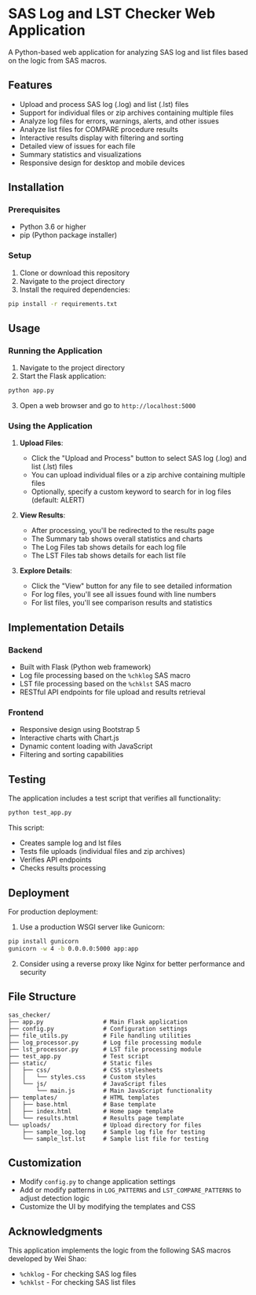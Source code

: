 # SAS Log and LST Checker Web Application

A Python-based web application for analyzing SAS log and list files based on the logic from SAS macros.

## Features

- Upload and process SAS log (.log) and list (.lst) files
- Support for individual files or zip archives containing multiple files
- Analyze log files for errors, warnings, alerts, and other issues
- Analyze list files for COMPARE procedure results
- Interactive results display with filtering and sorting
- Detailed view of issues for each file
- Summary statistics and visualizations
- Responsive design for desktop and mobile devices

## Installation

### Prerequisites

- Python 3.6 or higher
- pip (Python package installer)

### Setup

1. Clone or download this repository
2. Navigate to the project directory
3. Install the required dependencies:

```bash
pip install -r requirements.txt
```

## Usage

### Running the Application

1. Navigate to the project directory
2. Start the Flask application:

```bash
python app.py
```

3. Open a web browser and go to `http://localhost:5000`

### Using the Application

1. **Upload Files**: 
   - Click the "Upload and Process" button to select SAS log (.log) and list (.lst) files
   - You can upload individual files or a zip archive containing multiple files
   - Optionally, specify a custom keyword to search for in log files (default: ALERT)

2. **View Results**:
   - After processing, you'll be redirected to the results page
   - The Summary tab shows overall statistics and charts
   - The Log Files tab shows details for each log file
   - The LST Files tab shows details for each list file

3. **Explore Details**:
   - Click the "View" button for any file to see detailed information
   - For log files, you'll see all issues found with line numbers
   - For list files, you'll see comparison results and statistics

## Implementation Details

### Backend

- Built with Flask (Python web framework)
- Log file processing based on the `%chklog` SAS macro
- LST file processing based on the `%chklst` SAS macro
- RESTful API endpoints for file upload and results retrieval

### Frontend

- Responsive design using Bootstrap 5
- Interactive charts with Chart.js
- Dynamic content loading with JavaScript
- Filtering and sorting capabilities

## Testing

The application includes a test script that verifies all functionality:

```bash
python test_app.py
```

This script:
- Creates sample log and lst files
- Tests file uploads (individual files and zip archives)
- Verifies API endpoints
- Checks results processing

## Deployment

For production deployment:

1. Use a production WSGI server like Gunicorn:

```bash
pip install gunicorn
gunicorn -w 4 -b 0.0.0.0:5000 app:app
```

2. Consider using a reverse proxy like Nginx for better performance and security

## File Structure

```
sas_checker/
├── app.py                 # Main Flask application
├── config.py              # Configuration settings
├── file_utils.py          # File handling utilities
├── log_processor.py       # Log file processing module
├── lst_processor.py       # LST file processing module
├── test_app.py            # Test script
├── static/                # Static files
│   ├── css/               # CSS stylesheets
│   │   └── styles.css     # Custom styles
│   └── js/                # JavaScript files
│       └── main.js        # Main JavaScript functionality
├── templates/             # HTML templates
│   ├── base.html          # Base template
│   ├── index.html         # Home page template
│   └── results.html       # Results page template
└── uploads/               # Upload directory for files
    ├── sample_log.log     # Sample log file for testing
    └── sample_lst.lst     # Sample list file for testing
```

## Customization

- Modify `config.py` to change application settings
- Add or modify patterns in `LOG_PATTERNS` and `LST_COMPARE_PATTERNS` to adjust detection logic
- Customize the UI by modifying the templates and CSS

## Acknowledgments

This application implements the logic from the following SAS macros developed by Wei Shao:
- `%chklog` - For checking SAS log files
- `%chklst` - For checking SAS list files
